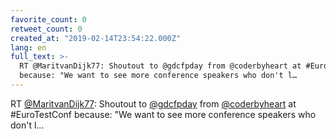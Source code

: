 ```yaml
---
favorite_count: 0
retweet_count: 0
created_at: "2019-02-14T23:54:22.000Z"
lang: en
full_text: >-
  RT @MaritvanDijk77: Shoutout to @gdcfpday from @coderbyheart at #EuroTestConf
  because: "We want to see more conference speakers who don't l…
---
```


RT [@MaritvanDijk77](https://twitter.com/MaritvanDijk77): Shoutout to
[@gdcfpday](https://twitter.com/gdcfpday) from
[@coderbyheart](https://twitter.com/coderbyheart) at #EuroTestConf because: "We
want to see more conference speakers who don't l…
